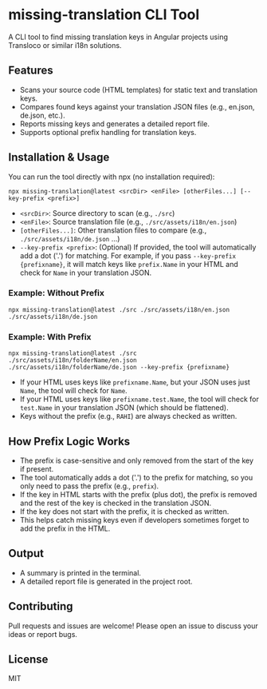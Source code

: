 # missing-translation CLI Tool

A CLI tool to find missing translation keys in Angular projects using Transloco or similar i18n solutions.

## Features
- Scans your source code (HTML templates) for static text and translation keys.
- Compares found keys against your translation JSON files (e.g., en.json, de.json, etc.).
- Reports missing keys and generates a detailed report file.
- Supports optional prefix handling for translation keys.

## Installation & Usage
You can run the tool directly with npx (no installation required):

```
npx missing-translation@latest <srcDir> <enFile> [otherFiles...] [--key-prefix <prefix>]
```

- `<srcDir>`: Source directory to scan (e.g., `./src`)
- `<enFile>`: Source translation file (e.g., `./src/assets/i18n/en.json`)
- `[otherFiles...]`: Other translation files to compare (e.g., `./src/assets/i18n/de.json` ...)
- `--key-prefix <prefix>`: (Optional) If provided, the tool will automatically add a dot ('.') for matching. For example, if you pass `--key-prefix {prefixname}`, it will match keys like `prefix.Name` in your HTML and check for `Name` in your translation JSON.

### Example: Without Prefix
```
npx missing-translation@latest ./src ./src/assets/i18n/en.json ./src/assets/i18n/de.json
```

### Example: With Prefix
```
npx missing-translation@latest ./src ./src/assets/i18n/folderName/en.json ./src/assets/i18n/folderName/de.json --key-prefix {prefixname}
```
- If your HTML uses keys like `prefixname.Name`, but your JSON uses just `Name`, the tool will check for `Name`.
- If your HTML uses keys like `prefixname.test.Name`, the tool will check for `test.Name` in your translation JSON (which should be flattened).
- Keys without the prefix (e.g., `RAHI`) are always checked as written.

## How Prefix Logic Works
- The prefix is case-sensitive and only removed from the start of the key if present.
- The tool automatically adds a dot ('.') to the prefix for matching, so you only need to pass the prefix (e.g., `prefix`).
- If the key in HTML starts with the prefix (plus dot), the prefix is removed and the rest of the key is checked in the translation JSON.
- If the key does not start with the prefix, it is checked as written.
- This helps catch missing keys even if developers sometimes forget to add the prefix in the HTML.

## Output
- A summary is printed in the terminal.
- A detailed report file is generated in the project root.

## Contributing
Pull requests and issues are welcome! Please open an issue to discuss your ideas or report bugs.

## License
MIT 